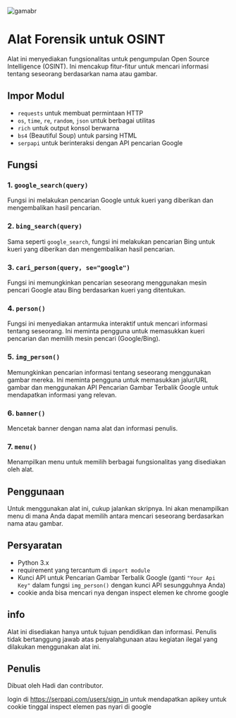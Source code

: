 ![gamabr](https://github.com/lahadiyani/WatchMan/blob/main/Screenshot%20(42).png)

# Alat Forensik untuk OSINT

Alat ini menyediakan fungsionalitas untuk pengumpulan Open Source Intelligence (OSINT). Ini mencakup fitur-fitur untuk mencari informasi tentang seseorang berdasarkan nama atau gambar.

## Impor Modul

- `requests` untuk membuat permintaan HTTP
- `os`, `time`, `re`, `random`, `json` untuk berbagai utilitas
- `rich` untuk output konsol berwarna
- `bs4` (Beautiful Soup) untuk parsing HTML
- `serpapi` untuk berinteraksi dengan API pencarian Google

## Fungsi

### 1. `google_search(query)`

Fungsi ini melakukan pencarian Google untuk kueri yang diberikan dan mengembalikan hasil pencarian.

### 2. `bing_search(query)`

Sama seperti `google_search`, fungsi ini melakukan pencarian Bing untuk kueri yang diberikan dan mengembalikan hasil pencarian.

### 3. `cari_person(query, se="google")`

Fungsi ini memungkinkan pencarian seseorang menggunakan mesin pencari Google atau Bing berdasarkan kueri yang ditentukan.

### 4. `person()`

Fungsi ini menyediakan antarmuka interaktif untuk mencari informasi tentang seseorang. Ini meminta pengguna untuk memasukkan kueri pencarian dan memilih mesin pencari (Google/Bing).

### 5. `img_person()`

Memungkinkan pencarian informasi tentang seseorang menggunakan gambar mereka. Ini meminta pengguna untuk memasukkan jalur/URL gambar dan menggunakan API Pencarian Gambar Terbalik Google untuk mendapatkan informasi yang relevan.

### 6. `banner()`

Mencetak banner dengan nama alat dan informasi penulis.

### 7. `menu()`

Menampilkan menu untuk memilih berbagai fungsionalitas yang disediakan oleh alat.

## Penggunaan

Untuk menggunakan alat ini, cukup jalankan skripnya. Ini akan menampilkan menu di mana Anda dapat memilih antara mencari seseorang berdasarkan nama atau gambar.

## Persyaratan

- Python 3.x
- requirement yang tercantum di `import module`
- Kunci API untuk Pencarian Gambar Terbalik Google (ganti `"Your Api Key"` dalam fungsi `img_person()` dengan kunci API sesungguhnya Anda)
- cookie anda bisa mencari nya dengan inspect elemen ke chrome google 

## info

Alat ini disediakan hanya untuk tujuan pendidikan dan informasi. Penulis tidak bertanggung jawab atas penyalahgunaan atau kegiatan ilegal yang dilakukan menggunakan alat ini.

## Penulis

Dibuat oleh Hadi dan contributor.


login di https://serpapi.com/users/sign_in untuk mendapatkan apikey
untuk cookie tinggal inspect elemen pas nyari di google
